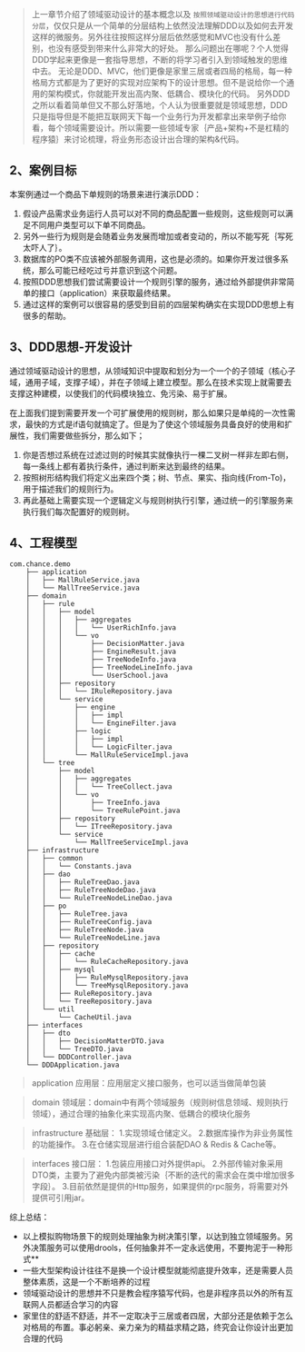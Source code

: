 > 上一章节介绍了领域驱动设计的基本概念以及 `按照领域驱动设计的思想进行代码分层`，仅仅只是从一个简单的分层结构上依然没法理解DDD以及如何去开发这样的微服务。另外往往按照这样分层后依然感觉和MVC也没有什么差别，也没有感受到带来什么非常大的好处。
> 那么问题出在哪呢？个人觉得DDD学起来更像是一套指导思想，不断的将学习者引入到领域触发的思维中去。
>﻿无论是DDD、MVC，他们更像是家里三居或者四局的格局，每一种格局方式都是为了更好的实现对应架构下的设计思想。但不是说给你一个通用的架构模式，你就能开发出高内聚、低耦合、模块化的代码。
>﻿另外DDD之所以看着简单但又不那么好落地，个人认为很重要就是领域思想，DDD只是指导但是不能把互联网天下每一个业务行为开发都拿出来举例子给你看，每个领域需要设计。所以需要一些领域专家｛产品+架构+不是杠精的程序猿｝来讨论梳理，将业务形态设计出合理的架构&代码。

2、案例目标
--
本案例通过一个商品下单规则的场景来进行演示DDD：
1. 假设产品需求业务运行人员可以对不同的商品配置一些规则，这些规则可以满足不同用户类型可以下单不同商品。
2. 另外一些行为规则是会随着业务发展而增加或者变动的，所以不能写死｛写死太吓人了｝。
3. 数据库的PO类不应该被外部服务调用，这也是必须的。如果你开发过很多系统，那么可能已经吃过亏并意识到这个问题。
4. 按照DDD思想我们尝试需要设计一个规则引擎的服务，通过给外部提供非常简单的接口（application）来获取最终结果。
5. 通过这样的案例可以很容易的感受到目前的四层架构确实在实现DDD思想上有很多的帮助。

3、DDD思想-开发设计
--
通过领域驱动设计的思想，从领域知识中提取和划分为一个一个的子领域（核心子域，通用子域，支撑子域），并在子领域上建立模型。那么在技术实现上就需要去支撑这种建模，以使我们的代码模块独立、免污染、易于扩展。

在上面我们提到需要开发一个可扩展使用的规则树，那么如果只是单纯的一次性需求，最快的方式是if语句就搞定了。但是为了使这个领域服务具备良好的使用和扩展性，我们需要做些拆分，那么如下；
1. 你是否想过系统在过滤过则的时候其实就像执行一棵二叉树一样非左即右侧，每一条线上都有着执行条件，通过判断来达到最终的结果。
2. 按照树形结构我们将定义出来四个类；树、节点、果实、指向线(From-To)，用于描述我们的规则行为。
3. 再此基础上需要实现一个逻辑定义与规则树执行引擎，通过统一的引擎服务来执行我们每次配置好的规则树。

4、工程模型
--
```
com.chance.demo
    ├── application
    │	├── MallRuleService.java	
    │	└── MallTreeService.java	
    ├── domain
    │	├── rule
    │	│   ├── model
    │	│   │   ├── aggregates
    │	│   │   │   └── UserRichInfo.java	
    │	│   │   └── vo
    │	│   │       ├── DecisionMatter.java
    │	│   │       ├── EngineResult.java
    │	│   │       ├── TreeNodeInfo.java
    │	│   │       ├── TreeNodeLineInfo.java	
    │	│   │       └── UserSchool.java	
    │	│   ├── repository
    │	│   │   └── IRuleRepository.java	
    │	│   └── service
    │	│       ├── engine
    │	│       │   ├── impl	
    │	│       │   └── EngineFilter.java	
    │	│       ├── logic
    │	│       │   ├── impl	
    │	│       │   └── LogicFilter.java	
    │	│       └── MallRuleServiceImpl.java	
    │	└── tree
    │	    ├── model
    │	    │   ├── aggregates
    │	    │   │   └── TreeCollect.java	
    │	    │   └── vo
    │	    │       ├── TreeInfo.java	
    │	    │       └── TreeRulePoint.java	
    │	    ├── repository
    │	    │   └── ITreeRepository.java	
    │	    └── service
    │	        └── MallTreeServiceImpl.java	
    ├── infrastructure
    │	├── common
    │	│   └── Constants.java
    │	├── dao
    │	│   ├── RuleTreeDao.java
    │	│   ├── RuleTreeNodeDao.java	
    │	│   └── RuleTreeNodeLineDao.java	
    │	├── po
    │	│   ├── RuleTree.java
    │	│   ├── RuleTreeConfig.java
    │	│   ├── RuleTreeNode.java	
    │	│   └── RuleTreeNodeLine.java		
    │	├── repository
    │	│   ├── cache
    │	│   │   └── RuleCacheRepository.java
    │	│   ├── mysql
    │	│   │   ├── RuleMysqlRepository.java	
    │	│   │   └── TreeMysqlRepository.java
    │	│   ├── RuleRepository.java	
    │	│   └── TreeRepository.java	
    │	└── util
    │	    └── CacheUtil.java
    ├── interfaces
    │	├── dto
    │	│	├── DecisionMatterDTO.java
    │	│	└── TreeDTO.java	
    │	└── DDDController.java
    └── DDDApplication.java
```

> application 应用层：应用层定义接口服务，也可以适当做简单包装

> domain 领域层：domain中有两个领域服务（规则树信息领域、规则执行领域），通过合理的抽象化来实现高内聚、低耦合的模块化服务

> infrastructure 基础层：
1.实现领域仓储定义。
2.数据库操作为非业务属性的功能操作。
3.在仓储实现层进行组合装配DAO & Redis & Cache等。

> interfaces 接口层：
1.包装应用接口对外提供api。
2.外部传输对象采用DTO类，主要为了避免内部类被污染｛不断的迭代的需求会在类中增加很多字段｝。
3.目前依然是提供的Http服务，如果提供的rpc服务，将需要对外提供可引用jar。

综上总结：
* 以上模拟购物场景下的规则处理抽象为树决策引擎，以达到独立领域服务。另外决策服务可以使用drools，任何抽象并不一定永远使用，不要拘泥于一种形式**
* 一些大型架构设计往往不是换一个设计模型就能彻底提升效率，还是需要人员整体素质，这是一个不断培养的过程
* 领域驱动设计的思想并不只是教会程序猿写代码，也是非程序员以外的所有互联网人员都适合学习的内容
* 家里住的舒适不舒适，并不一定取决于三居或者四居，大部分还是依赖于怎么对格局的布置。事必躬亲、亲力亲为的精益求精之路，终究会让你设计出更加合理的代码

